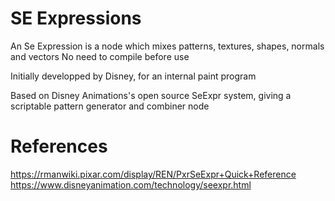 # SE Expressions

An Se Expression is a node which mixes patterns, textures, shapes, normals and vectors
No need to compile before use

Initially developped by Disney, for an internal paint program

Based on Disney Animations's open source SeExpr system, giving a scriptable pattern generator and combiner node


# References

https://rmanwiki.pixar.com/display/REN/PxrSeExpr+Quick+Reference
https://www.disneyanimation.com/technology/seexpr.html

